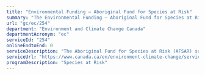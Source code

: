 ```yaml
---
title: "Environmental Funding – Aboriginal Fund for Species at Risk"
summary: "The Environmental Funding – Aboriginal Fund for Species at Risk service from Environment and Climate Change Canada is not available end-to-end online, according to the GC Service Inventory."
url: "gc/ec/254"
department: "Environment and Climate Change Canada"
departmentAcronym: "ec"
serviceId: "254"
onlineEndtoEnd: 0
serviceDescription: "The Aboriginal Fund for Species at Risk (AFSAR) supports the development of Indigenous capacity to participate actively in the implementation of the Species at Risk Act (SARA) and supports projects that will proactively prevent other species from becoming a conservation concern."
serviceUrl: "https://www.canada.ca/en/environment-climate-change/services/environmental-funding/programs/aboriginal-fund-species-risk.html"
programDescription: "Species at Risk"
---
```

